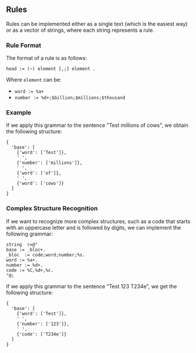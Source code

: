 ## Rules

Rules can be implemented either as a single text (which is the easiest way) or as a vector of strings, where each string represents a rule.

### Rule Format

The format of a rule is as follows:

```
head := (~) element [,;] element .
```

Where `element` can be:
- `word := %a+`
- `number := %d+;$billion;$millions;$thousand`

### Example

If we apply this grammar to the sentence "Test millions of cows", we obtain the following structure:

```
{
  'base': [
    {'word': ['Test']},
    ' ',
    {'number': ['millions']},
    ' ',
    {'word': ['of']},
    ' ',
    {'word': ['cows']}
  ]
}
```

### Complex Structure Recognition

If we want to recognize more complex structures, such as a code that starts with an uppercase letter and is followed by digits, we can implement the following grammar:

```
string  r=@" 
base := _bloc+.  
_bloc  := code;word;number;%s.  
word := %a+.  
number := %d+.  
code := %C,%d+,%c.  
"@;
```

If we apply this grammar to the sentence "Test 123 T234e", we get the following structure:

```
{
  'base': [
    {'word': ['Test']},
    ' ',
    {'number': ['123']},
    ' ',
    {'code': ['T234e']}
  ]
}
```